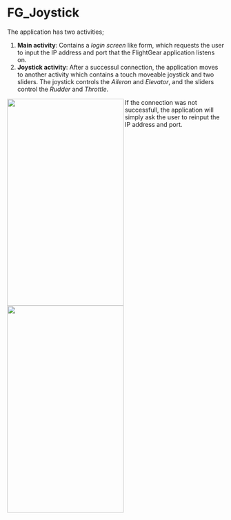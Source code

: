 # FG_Joystick

The application has two activities;

1) **Main activity**: Contains a *login screen* like form, which requests the user to input the IP address and port that the FlightGear application listens on.
2) **Joystick activity**: After a successul connection, the application moves to another activity which contains a touch moveable joystick and two sliders. The joystick controls the *Aileron* and *Elevator*, and the sliders control the *Rudder* and *Throttle*.

<a href="url"><img src="https://github.com/sapirhender123/FG_Joystick/blob/main/images/ConnectionActivity.png" align="left" height="480" width="270" ></a>
<a href="url"><img src="https://github.com/sapirhender123/FG_Joystick/blob/main/images/JoystickActivity.png" align="left" height="480" width="270" ></a>

If the connection was not successfull, the application will simply ask the user to reinput the IP address and port.
